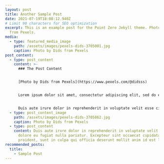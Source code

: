 ```yaml
---
layout: post
title: Another Sample Post
date: 2021-07-19T18:08:12.940Z
# Limit 90 characters for SEO optimization
excerpt: This is an example post for the Point Zero Jekyll theme. Photo by Dids
  from Pexels.
media:
  - type: featured_media_image
    path: /assets/images/pexels-dids-3705001.jpg
    caption: Photo by Dids from Pexels
post_content:
  - type: post_content
    content: >-
      ### The Post Content


      [Photo by Dids from Pexels](https://www.pexels.com/@didsss)


      Lorem ipsum dolor sit amet, consectetur adipiscing elit, sed do eiusmod tempor incididunt ut labore et dolore magna aliqua. Ut enim ad minim veniam, quis nostrud exercitation ullamco laboris nisi ut aliquip ex ea commodo consequat. 


      Duis aute irure dolor in reprehenderit in voluptate velit esse cillum dolore eu fugiat nulla pariatur. Excepteur sint occaecat cupidatat non proident, sunt in culpa qui officia deserunt mollit anim id est laborum.
  - type: post_content_image
    path: /assets/images/pexels-dids-3705862.jpg
    caption: Photo by Dids from Pexels
  - type: post_content
    content: Duis aute irure dolor in reprehenderit in voluptate velit esse cillum
      dolore eu fugiat nulla pariatur. Excepteur sint occaecat cupidatat non
      proident, sunt in culpa qui officia deserunt mollit anim id est laborum.
recommended_posts:
  title:
    - Sample Post
---
```


